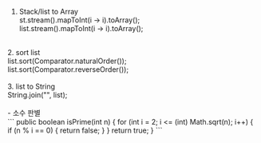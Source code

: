 1. Stack/list to Array  <br/>
st.stream().mapToInt(i -> i).toArray();  <br/>
list.stream().mapToInt(i -> i).toArray();  <br/>
 <br/>
2. sort list  <br/>
list.sort(Comparator.naturalOrder());  <br/>
list.sort(Comparator.reverseOrder());  <br/>
 <br/>
3. list to String  <br/>
String.join("", list);  <br/>
  <br/>
- 소수 판별 <br/>
```
public boolean isPrime(int n) {
    for (int i = 2; i <= (int) Math.sqrt(n); i++) {
      if (n % i == 0) {
        return false;
      }
    }
    return true;
  }
  ```
